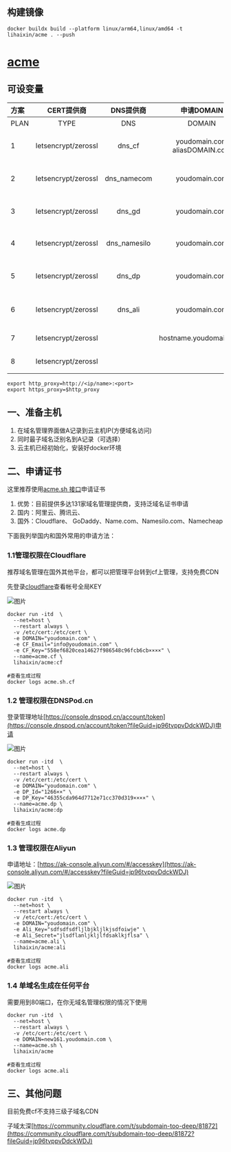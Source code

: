 ## 构建镜像


```
docker buildx build --platform linux/arm64,linux/amd64 -t lihaixin/acme . --push

```
# [acme](https://github.com/acmesh-official/acme.sh)

## 可设变量

|方案|CERT提供商|DNS提供商|申请DOMAIN|ID|KEY|备注|
|:----|:----:|:----:|:----:|:----|:----|:----|
|PLAN|TYPE|DNS|DOMAIN|ID|KEY|备注|
|1|letsencrypt/zerossl|dns_cf|youdomain.com  aliasDOMAIN.com|CF_Email=ID|CF_Key=KEY|申请cloudflare.com泛域名证书|
|2|letsencrypt/zerossl|dns_namecom|youdomain.com|Namecom_Username=ID|Namecom_Token=KEY|申请Name.com泛域名证书|
|3|letsencrypt/zerossl|dns_gd|youdomain.com|GD_Key=ID|GD_Secret=KEY|申请GoDaddy.com泛域名证书|
|4|letsencrypt/zerossl|dns_namesilo|youdomain.com||Namesilo_Key=KEY|申请Namesilo.com泛域名证书|
|5|letsencrypt/zerossl|dns_dp|youdomain.com|DP_Id=ID|DP_Key=KEY|申请DNSPod.cn泛域名证书|
|6|letsencrypt/zerossl|dns_ali|youdomain.com|Ali_Key=ID|Ali_Secret=KEY|申请Aliyun.com泛域名证书|
|7|letsencrypt/zerossl||hostname.youdomain.com|||申请任何平台单域名证书|
|8|letsencrypt/zerossl|||||登陆终端自定义申请证书|
```
export http_proxy=http://<ip/name>:<port>
export https_proxy=$http_proxy
```



## 一、准备主机

1. 在域名管理界面做A记录到云主机IP(方便域名访问)
2. 同时最子域名泛别名到A记录（可选择）
3. 云主机已经初始化，安装好docker环境
## 二、申请证书

这里推荐使用[acme.sh 接口](https://github.com/acmesh-official/acme.sh/wiki/dnsapi)申请证书

1. 优势：目前提供多达131家域名管理提供商，支持泛域名证书申请
2. 国内：阿里云、腾讯云、
3. 国外：Cloudflare、 GoDaddy、Name.com、Namesilo.com、Namecheap

下面我列举国内和国外常用的申请方法：

### 1.1管理权限在Cloudflare

推荐域名管理在国外其他平台，都可以把管理平台转到cf上管理，支持免费CDN

先登录[cloudflare](https://dash.cloudflare.com/profile/api-tokens?fileGuid=jp96tvppvDdckWDJ)查看帐号全局KEY

![图片](https://uploader.shimo.im/f/ownh1keQB5TDzHn3.png!thumbnail?fileGuid=jp96tvppvDdckWDJ)

```shell
docker run -itd  \
  --net=host \
  --restart always \
  -v /etc/cert:/etc/cert \
  -e DOMAIN="youdomain.com" \
  -e CF_Email="info@youdomain.com" \
  -e CF_Key="558ef6820cea14627f986548c96fcb6cb××××" \
  --name=acme.cf \
  lihaixin/acme:cf
 
#查看生成过程 
docker logs acme.sh.cf
```
### 1.2 管理权限在DNSPod.cn

登录管理地址[https://console.dnspod.cn/account/token](https://console.dnspod.cn/account/token?fileGuid=jp96tvppvDdckWDJ)申请

![图片](https://uploader.shimo.im/f/a70gRTTjKiMR7Cge.png!thumbnail?fileGuid=jp96tvppvDdckWDJ)

```plain
docker run -itd  \
  --net=host \
  --restart always \
  -v /etc/cert:/etc/cert \
  -e DOMAIN="youdomain.com" \
  -e DP_Id="1266××" \
  -e DP_Key="46355cda964d7712e71cc370d319××××" \
  --name=acme.dp \
  lihaixin/acme:dp
  
#查看生成过程  
docker logs acme.dp
```
### 1.3 管理权限在Aliyun

申请地址：[https://ak-console.aliyun.com/#/accesskey](https://ak-console.aliyun.com/#/accesskey?fileGuid=jp96tvppvDdckWDJ)

![图片](https://uploader.shimo.im/f/t9ThefXH1CjNpSOI.png!thumbnail?fileGuid=jp96tvppvDdckWDJ)

```plain
docker run -itd  \
  --net=host \
  --restart always \
  -v /etc/cert:/etc/cert \
  -e DOMAIN="youdomain.com" \
  -e Ali_Key="sdfsdfsdfljlbjkljlkjsdfoiwje" \
  -e Ali_Secret="jlsdflanljkljlfdsaklkjflsa" \
  --name=acme.ali \
  lihaixin/acme:ali
  
#查看生成过程  
docker logs acme.ali
```
### 1.4 单域名生成在任何平台

需要用到80端口，在你无域名管理权限的情况下使用

```shell
docker run -itd  \
  --net=host \
  --restart always \
  -v /etc/cert:/etc/cert \
  -e DOMAIN=new161.youdomain.com \
  --name=acme.sh \
  lihaixin/acme
  
#查看生成过程 
docker logs acme.ali
```
## 三、其他问题

目前免费cf不支持三级子域名CDN

子域太深[https://community.cloudflare.com/t/subdomain-too-deep/81872](https://community.cloudflare.com/t/subdomain-too-deep/81872?fileGuid=jp96tvppvDdckWDJ)

